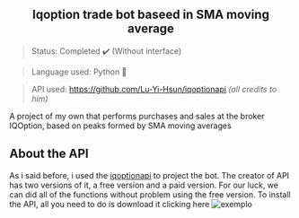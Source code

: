 <h2 align="center">Iqoption trade bot baseed in SMA moving average </h2>

>Status: Completed ✔️ (Without interface)


>Language used: Python 🐍


>API used: https://github.com/Lu-Yi-Hsun/iqoptionapi <i>(all credits to him)</i>


A project of my own that performs purchases and sales at the broker IQOption, based on peaks formed by SMA moving averages

## About the API

As i said before, i used the [iqoptionapi](https://github.com/Lu-Yi-Hsun/iqoptionapi/) to project the bot. The creator of API has two versions of it, a free version and a paid version. For our luck, we can did all of the functions without problem using the free version. To install the API, all you need to do is download it clicking here ![exemplo](https://www.google.com/url?sa=i&url=https%3A%2F%2Fvejasp.abril.com.br%2Fblog%2Farte-ao-redor%2Fprojeto-fotografia-minas-doacao%2F&psig=AOvVaw3RDS4Ep0cMep755HRkvCjL&ust=1634400652367000&source=images&cd=vfe&ved=0CAkQjRxqFwoTCIjf7YPnzPMCFQAAAAAdAAAAABAD)


